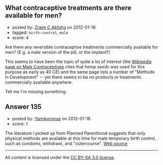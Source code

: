 ## What contraceptive treatments are there available for men?

- posted by: [Zrajm C Akfohg](https://stackexchange.com/users/-1/171-zrajm-c-akfohg) on 2012-01-16
- tagged: `birth-control`, `male`
- score: 4

Are there any reversible contraceptive treatments commercially available for men? (E.g. a male version of the pill, or the implant?)

This seems to have been the topic of quite a lot of interest (the [Wikipedia page on Male Contraceptives](http://en.wikipedia.org/wiki/Male_contraceptive) cites that *hemp seeds* was used for this purpose as early as 40 CE) and the same page lists a number of "Methods in Development" -- yet there seems to be *no* products or treatments commercially available anywhere.

Tell me I'm missing something.


## Answer 135

- posted by: [Yamikuronue](https://stackexchange.com/users/-1/157-yamikuronue) on 2012-01-16
- score: 1

<p>The literature I picked up from Planned Parenthood suggests that only physical methods are available at this time for male temporary birth control, such as condoms, withdrawl, and "outercourse". <a href="http://www.plannedparenthood.org/health-topics/mens-sexual-health/birth-control-men-22600.htm" rel="nofollow">Web source</a></p>




---

All content is licensed under the [CC BY-SA 3.0 license](https://creativecommons.org/licenses/by-sa/3.0/).
